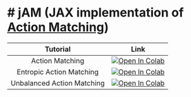 # # jAM (JAX implementation of [Action Matching](https://arxiv.org/abs/2210.06662))

|Tutorial|Link|
|:----:|:-----:|
|Action Matching|[![Open In Colab](https://colab.research.google.com/assets/colab-badge.svg)](https://colab.research.google.com/drive/1-vGU7r8rvsA2m0VWQvzfnsn2pUWfOuYL?usp=sharing)|
|Entropic Action Matching|[![Open In Colab](https://colab.research.google.com/assets/colab-badge.svg)](https://colab.research.google.com/drive/1jnT1A8HI8RGIuLCokdvnm6NZ2f6wONdR?usp=sharing)|
|Unbalanced Action Matching|[![Open In Colab](https://colab.research.google.com/assets/colab-badge.svg)](https://colab.research.google.com/drive/1e25hnB0jVr-bTnzEMQgXuVMsZqYfuTlH?usp=sharing)|
